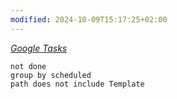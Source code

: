 ```yaml
---
modified: 2024-10-09T15:17:25+02:00
---
```

_[Google Tasks](https://calendar.google.com/calendar/u/0/r/tasks)_

```tasks
not done
group by scheduled
path does not include Template
```



